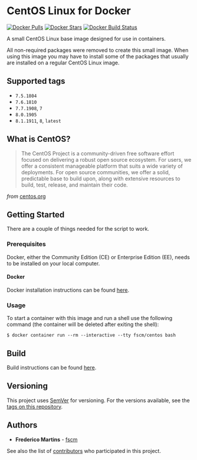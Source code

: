 # CentOS Linux for Docker

[![Docker Pulls](https://img.shields.io/docker/pulls/fscm/centos.svg?color=black&logo=docker&logoColor=white&style=flat-square)](https://hub.docker.com/r/fscm/centos)
[![Docker Stars](https://img.shields.io/docker/stars/fscm/centos.svg?color=black&logo=docker&logoColor=white&style=flat-square)](https://hub.docker.com/r/fscm/centos)
[![Docker Build Status](https://img.shields.io/docker/cloud/build/fscm/centos.svg?color=black&logo=docker&logoColor=white&style=flat-square)](https://hub.docker.com/r/fscm/centos)

A small CentOS Linux base image designed for use in containers.

All non-required packages were removed to create this small image. When using
this image you may have to install some of the packages that usually are
installed on a regular CentOS Linux image.

## Supported tags

- `7.5.1804`
- `7.6.1810`
- `7.7.1908`, `7`
- `8.0.1905`
- `8.1.1911`, `8`, `latest`

## What is CentOS?

> The CentOS Project is a community-driven free software effort focused on delivering a robust open source ecosystem. For users, we offer a consistent manageable platform that suits a wide variety of deployments. For open source communities, we offer a solid, predictable base to build upon, along with extensive resources to build, test, release, and maintain their code.

*from* [centos.org](https://www.centos.org)

## Getting Started

There are a couple of things needed for the script to work.

### Prerequisites

Docker, either the Community Edition (CE) or Enterprise Edition (EE), needs to
be installed on your local computer.

#### Docker

Docker installation instructions can be found
[here](https://docs.docker.com/install/).

### Usage

To start a container with this image and run a shell use the following
command (the container will be deleted after exiting the shell):

```
$ docker container run --rm --interactive --tty fscm/centos bash
```

## Build

Build instructions can be found
[here](https://github.com/fscm/docker-centos/blob/master/README.build.md).

## Versioning

This project uses [SemVer](http://semver.org/) for versioning. For the versions
available, see the [tags on this repository](https://github.com/fscm/docker-centos/tags).

## Authors

* **Frederico Martins** - [fscm](https://github.com/fscm)

See also the list of [contributors](https://github.com/fscm/docker-centos/contributors)
who participated in this project.
